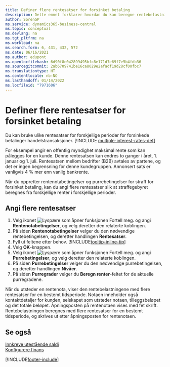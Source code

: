 ```yaml
---
title: Definer flere rentesatser for forsinket betaling
description: Dette emnet forklarer hvordan du kan beregne rentebelastning med flere rentesatser for en bestemt periode.
author: SorenGP
ms.service: dynamics365-business-central
ms.topic: conceptual
ms.devlang: na
ms.tgt_pltfrm: na
ms.workload: na
ms.search.form: 6, 431, 432, 572
ms.date: 06/16/2021
ms.author: edupont
ms.openlocfilehash: 6d90f8e042899495bfc8e171d7e69f7e5b4fdb36
ms.sourcegitcommit: 2ab6709741be16ca8029e2afadf19d28cf00fbc7
ms.translationtype: HT
ms.contentlocale: nb-NO
ms.lasthandoff: 01/14/2022
ms.locfileid: "7971606"
---
```

# <a name="set-up-multiple-interest-rates-for-delayed-payment"></a>Definer flere rentesatser for forsinket betaling

Du kan bruke ulike rentesatser for forskjellige perioder for forsinkede betalinger handelstransaksjoner. [!INCLUDE [multiple-interest-rates-def](includes/multiple-interest-rates-def.md)]

For eksempel angir en offentlig myndighet maksimal rente som kan pålegges for en kunde. Denne rentesatsen kan endres to ganger i året, 1. januar og 1. juli. Rentesatsen mellom bedrifter (B2B) avtales av partene, og det er ingen begrensning for denne kundegruppen. Annonsert sats er vanligvis 4 % mer enn vanlig bankrente.

Når du oppretter rentenotabetingelser og purrebetingelser for straff for forsinket betaling, kan du angi flere rentesatser slik at straffegebyret beregnes fra forskjellige renter i forskjellige perioder.  

## <a name="to-set-up-multiple-interest-rates"></a>Angi flere rentesatser

1. Velg ikonet ![Lyspære som åpner funksjonen Fortell meg.](media/ui-search/search_small.png "Fortell hva du vil gjøre") og angi **Rentenotabetingelser**, og velg deretter den relaterte koblingen.  
2. På siden **Rentenotabetingelser** velger du den nødvendige rentebetingelsen, og deretter handlingen **Rentesatser**.  
3. Fyll ut feltene etter behov. [!INCLUDE[tooltip-inline-tip](includes/tooltip-inline-tip_md.md)]
4. Velg **OK**-knappen.  
5. Velg ikonet ![Lyspære som åpner funksjonen Fortell meg.](media/ui-search/search_small.png "Fortell hva du vil gjøre") og angi **Purrebetingelser**, og velg deretter den relaterte koblingen.  
6. På siden **Purrebetingelser** velger du den nødvendige purrebetingelsen, og deretter handlingen **Nivåer**.  
7. På siden **Purregrader** velger du **Beregn renter**-feltet for de aktuelle purregradene.  

Når du utsteder en rentenota, viser den rentebelastningene med flere rentesatser for en bestemt tidsperiode. Notaen inneholder også kontaktdetaljer for kunden, selskapet som utsteder notaen, tilleggsbeløpet og det totale beløpet. Åpningsposten på rentenotaen vises med fet skrift. Rentebelastningen beregnes med flere rentesatser for en bestemt tidsperiode, og skrives ut etter åpningsposten for rentenotaen.  

## <a name="see-also"></a>Se også

[Innkreve utestående saldi](receivables-collect-outstanding-balances.md)  
[Konfigurere finans](finance-setup-finance.md)


[!INCLUDE[footer-include](includes/footer-banner.md)]